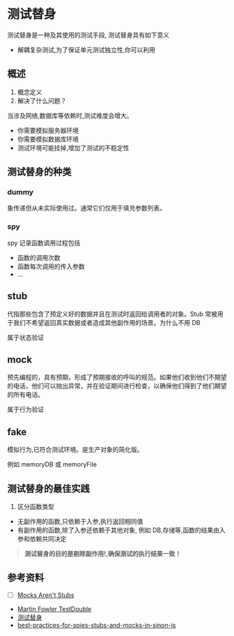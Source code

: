 # 测试替身
测试替身是一种及其使用的测试手段,
测试替身具有如下意义

* 解耦复杂测试,为了保证单元测试独立性,你可以利用

## 概述
1. 概念定义
2. 解决了什么问题？

当涉及网络,数据库等依赖时,测试难度会增大。
* 你需要模拟服务器环境
* 你需要模拟数据库环境
* 测试环境可能挂掉,增加了测试的不稳定性


## 测试替身的种类


### dummy
象传递但从未实际使用过。通常它们仅用于填充参数列表。

### spy
spy 记录函数调用过程包括
* 函数的调用次数
* 函数每次调用的传入参数
* ...


## stub
代指那些包含了预定义好的数据并且在测试时返回给调用者的对象。Stub 常被用于我们不希望返回真实数据或者造成其他副作用的场景。为什么不用 DB

属于状态验证

## mock
预先编程的，具有预期，形成了预期接收的呼叫的规范。如果他们收到他们不期望的电话，他们可以抛出异常，并在验证期间进行检查，以确保他们得到了他们期望的所有电话。

属于行为验证

## fake
模拟行为,已符合测试环境。是生产对象的简化版。

例如 memoryDB 或 memoryFile

## 测试替身的最佳实践
1. 区分函数类型
* 无副作用的函数,只依赖于入参,执行返回相同值
* 有副作用的函数,除了入参还依赖于其他对象,
例如 DB,存储等,函数的结果由入参和依赖共同决定

> **测试替身的目的是剔除副作用!,确保测试的执行结果一致！**

## 参考资料
* [ ] [Mocks Aren't Stubs](https://martinfowler.com/articles/mocksArentStubs.html)
* [Martin Fowler TestDouble](https://martinfowler.com/bliki/TestDouble.html)
* [测试替身](https://zhuanlan.zhihu.com/p/26942686)
*  [best-practices-for-spies-stubs-and-mocks-in-sinon-js](https://semaphoreci.com/community/tutorials/best-practices-for-spies-stubs-and-mocks-in-sinon-js)